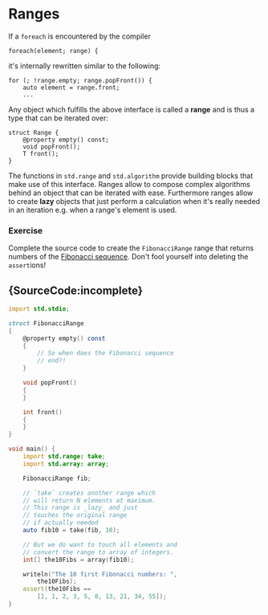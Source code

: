 # Ranges

If a `foreach` is encountered by the compiler

    foreach(element; range) {

it's internally rewritten similar to the following:

    for (; !range.empty; range.popFront()) {
        auto element = range.front;
        ...

Any object which fulfills the above interface is called a **range**
and is thus a type that can be iterated over:

    struct Range {
        @property empty() const;
        void popFront();
        T front();
    }

The functions in `std.range` and `std.algorithm` provide
building blocks that make use of this interface. Ranges allow
to compose complex algorithms behind an object that
can be iterated with ease. Furthermore ranges allow to create **lazy**
objects that just perform a calculation when it's really needed
in an iteration e.g. when a range's element is used.

### Exercise

Complete the source code to create the `FibonacciRange` range
that returns numbers of the
[Fibonacci sequence](https://en.wikipedia.org/wiki/Fibonacci_number).
Don't fool yourself into deleting the `assert`ions!

## {SourceCode:incomplete}

```d
import std.stdio;

struct FibonacciRange
{
    @property empty() const
    {
        // So when does the Fibonacci sequence
        // end?!
    }

    void popFront()
    {
    }

    int front()
    {
    }
}

void main() {
    import std.range: take;
    import std.array: array;

    FibonacciRange fib;

    // `take` creates another range which
    // will return N elements at maximum.
    // This range is _lazy_ and just
    // touches the original range
    // if actually needed
    auto fib10 = take(fib, 10);

    // But we do want to touch all elements and
    // convert the range to array of integers.
    int[] the10Fibs = array(fib10);

    writeln("The 10 first Fibonacci numbers: ",
        the10Fibs);
    assert(the10Fibs ==
        [1, 1, 2, 3, 5, 8, 13, 21, 34, 55]);
}
```
